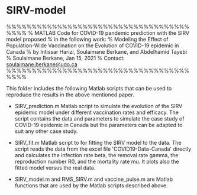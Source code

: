 # SIRV-model
%%%%%%%%%%%%%%%%%%%%%%%%%%%%%%%%%%%%%%%%
% MATLAB Code for COVID-19 pandemic prediction with the SIRV model proposed
% in the following work:
% Modeling the Effect of Population-Wide Vaccination on the Evolution of COVID-19 epidemic in Canada
% by Intissar Harizi, Soulaimane Berkane, and Abdelhamid Tayebi
% Soulaimane Berkane, Jan 15, 2021
% Contact: soulaimane.berkane@uqo.ca
%%%%%%%%%%%%%%%%%%%%%%%%%%%%%%%%%%%%%%%%

This folder includes the following Matlab scripts that can be used to reproduce the results in the above mentioned paper. 

* SIRV_prediction.m
Matlab script to simulate the evolution of the SIRV epidemic model
under different vaccination rates and efficacy. The script contains the data and parameters to simulate the case study of COVID-19 epidemic in Canada but 
the parameters can be adapted to suit any other case study.

* SIRV_fit.m
Matlab script to for fitting the SIRV model to the data. The script reads the data from
the excel file 'COVID19-Data-Canada' directly and calculates the infection rate beta, the 
removal rate gamma, the reproduction number R0, and the mortality rate mu. It plots also 
the fitted model versus the real data.


* SIRV_model.m and RMS_SIRV.m and vaccine_pulse.m are Matlab functions that are used by the 
Matlab scripts described above.
